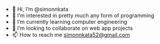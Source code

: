 - 👋 Hi, I’m @simonnkata
- 👀 I’m interested in pretty much any form of programming
- 🌱 I’m currently learning computer engineering 
- 💞️ I’m looking to collaborate on web app projects
- 📫 How to reach me <mail> simonnkata52@gmail.com

<!---
simonnkata/simonnkata is a ✨ special ✨ repository because its `README.md` (this file) appears on your GitHub profile.
You can click the Preview link to take a look at your changes.
--->
